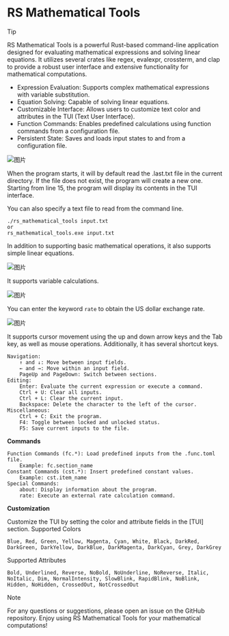 # RS Mathematical Tools

> [!TIP]
> RS Mathematical Tools is a powerful Rust-based command-line application designed for evaluating mathematical expressions and solving linear equations. It utilizes several crates like regex, evalexpr, crossterm, and clap to provide a robust user interface and extensive functionality for mathematical computations.


- Expression Evaluation: Supports complex mathematical expressions with variable substitution.
- Equation Solving: Capable of solving linear equations.
- Customizable Interface: Allows users to customize text color and attributes in the TUI (Text User Interface).
- Function Commands: Enables predefined calculations using function commands from a configuration file.
- Persistent State: Saves and loads input states to and from a configuration file.

![图片](https://github.com/pasdq/rs_mathematical_tools/assets/16551523/13fe45ce-ca11-4fa4-88f5-4539648f5d17)

When the program starts, it will by default read the .last.txt file in the current directory. If the file does not exist, the program will create a new one. Starting from line 15, the program will display its contents in the TUI interface.

You can also specify a text file to read from the command line.

```
./rs_mathematical_tools input.txt
or
rs_mathematical_tools.exe input.txt
```

In addition to supporting basic mathematical operations, it also supports simple linear equations.

![图片](https://github.com/liueff/rs_mathematical_tools/assets/16551523/2366a9a9-2595-4d21-a5c4-c921c8c65b29)


It supports variable calculations.

![图片](https://github.com/liueff/rs_mathematical_tools/assets/16551523/07cb2489-c36d-4a8e-a489-cfcd4b985fa9)

You can enter the keyword `rate` to obtain the US dollar exchange rate.

![图片](https://github.com/R6LB/rs_mathematical_tools/assets/16551523/79ab0647-3600-4d6c-bcf6-1450640712ed)


It supports cursor movement using the up and down arrow keys and the Tab key, as well as mouse operations. Additionally, it has several shortcut keys.

    Navigation:
        ↑ and ↓: Move between input fields.
        ← and →: Move within an input field.
        PageUp and PageDown: Switch between sections.
    Editing:
        Enter: Evaluate the current expression or execute a command.
        Ctrl + U: Clear all inputs.
        Ctrl + L: Clear the current input.
        Backspace: Delete the character to the left of the cursor.
    Miscellaneous:
        Ctrl + C: Exit the program.
        F4: Toggle between locked and unlocked status.
        F5: Save current inputs to the file.

**Commands**

    Function Commands (fc.*): Load predefined inputs from the .func.toml file.
        Example: fc.section_name
    Constant Commands (cst.*): Insert predefined constant values.
        Example: cst.item_name
    Special Commands:
        about: Display information about the program.
        rate: Execute an external rate calculation command.

**Customization**

Customize the TUI by setting the color and attribute fields in the [TUI] section.
Supported Colors

    Blue, Red, Green, Yellow, Magenta, Cyan, White, Black, DarkRed, DarkGreen, DarkYellow, DarkBlue, DarkMagenta, DarkCyan, Grey, DarkGrey


Supported Attributes

    Bold, Underlined, Reverse, NoBold, NoUnderline, NoReverse, Italic, NoItalic, Dim, NormalIntensity, SlowBlink, RapidBlink, NoBlink, Hidden, NoHidden, CrossedOut, NotCrossedOut


> [!NOTE]
> For any questions or suggestions, please open an issue on the GitHub repository. Enjoy using RS Mathematical Tools for your mathematical computations!
